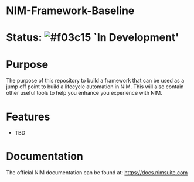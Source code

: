 # NIM-Framework-Baseline

# Status: ![#f03c15](https://placehold.co/15x15/f03c15/f03c15.png) `In Development'

# Purpose
The purpose of this repository to build a framework that can be used as a jump off point to build a lifecycle automation in NIM. This will also contain other useful tools to help you enhance you experience with NIM.

# Features 
- TBD



# Documentation
The official NIM documentation can be found at: https://docs.nimsuite.com

